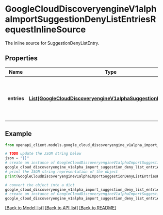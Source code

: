 # GoogleCloudDiscoveryengineV1alphaImportSuggestionDenyListEntriesRequestInlineSource

The inline source for SuggestionDenyListEntry.

## Properties

Name | Type | Description | Notes
------------ | ------------- | ------------- | -------------
**entries** | [**List[GoogleCloudDiscoveryengineV1alphaSuggestionDenyListEntry]**](GoogleCloudDiscoveryengineV1alphaSuggestionDenyListEntry.md) | Required. A list of all denylist entries to import. Max of 1000 items. | [optional] 

## Example

```python
from openapi_client.models.google_cloud_discoveryengine_v1alpha_import_suggestion_deny_list_entries_request_inline_source import GoogleCloudDiscoveryengineV1alphaImportSuggestionDenyListEntriesRequestInlineSource

# TODO update the JSON string below
json = "{}"
# create an instance of GoogleCloudDiscoveryengineV1alphaImportSuggestionDenyListEntriesRequestInlineSource from a JSON string
google_cloud_discoveryengine_v1alpha_import_suggestion_deny_list_entries_request_inline_source_instance = GoogleCloudDiscoveryengineV1alphaImportSuggestionDenyListEntriesRequestInlineSource.from_json(json)
# print the JSON string representation of the object
print(GoogleCloudDiscoveryengineV1alphaImportSuggestionDenyListEntriesRequestInlineSource.to_json())

# convert the object into a dict
google_cloud_discoveryengine_v1alpha_import_suggestion_deny_list_entries_request_inline_source_dict = google_cloud_discoveryengine_v1alpha_import_suggestion_deny_list_entries_request_inline_source_instance.to_dict()
# create an instance of GoogleCloudDiscoveryengineV1alphaImportSuggestionDenyListEntriesRequestInlineSource from a dict
google_cloud_discoveryengine_v1alpha_import_suggestion_deny_list_entries_request_inline_source_from_dict = GoogleCloudDiscoveryengineV1alphaImportSuggestionDenyListEntriesRequestInlineSource.from_dict(google_cloud_discoveryengine_v1alpha_import_suggestion_deny_list_entries_request_inline_source_dict)
```
[[Back to Model list]](../README.md#documentation-for-models) [[Back to API list]](../README.md#documentation-for-api-endpoints) [[Back to README]](../README.md)



